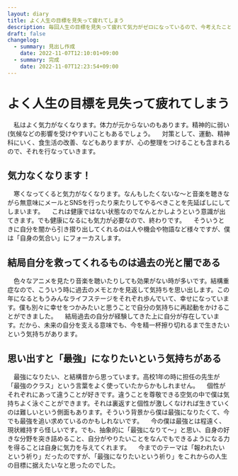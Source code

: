 ```yaml
---
layout: diary
title: よく人生の目標を見失って疲れてしまう
description: 毎回人生の目標を見失って疲れて気力がゼロになっているので、今考えたことを記録しておきます。
draft: false
changelog:
  - summary: 見出し作成
    date: 2022-11-07T12:10:01+09:00
  - summary: 完成
    date: 2022-11-07T12:23:54+09:00
---
```


# よく人生の目標を見失って疲れてしまう

　私はよく気力がなくなります。体力が元からないのもあります。精神的に弱い(気候などの影響を受けやすい)こともあるでしょう。
　対策として、運動、精神科にいく、食生活の改善、などもありますが、心の整理をつけることも含まれるので、それを行なっていきます。

## 気力なくなります！

　寒くなってくると気力がなくなります。なんもしたくないな〜と音楽を聴きながら無意味にメールとSNSを行ったり来たりしてやるべきことを先延ばしにしてしまいます。
　これは健康ではない状態なのでなんとかしようという意識が出てきます。でも健康になるにも気力が必要なので、終わりです。
　そういうときに自分を闇から引き摺り出してくれるのは人や機会や物語など様々ですが、僕は「自身の気合い」にフォーカスします。

## 結局自分を救ってくれるものは過去の光と闇である

　色々なアニメを見たり音楽を聴いたりしても効果がない時が多いです。結構重症なので、こういう時に過去のメモとかを見返して気持ちを思い出します。この年になるともうみんなライフステージをそれぞれ歩んでいて、幸せになっています。僕も別々に幸せをつかみたいと思うことで自分の気持ちに再起動をかけることができました。
　結局過去の自分が経験してきた上に自分が存在しています。だから、未来の自分を支える意味でも、今を精一杯擦り切れるまで生きたいという気持ちがあります。

## 思い出すと「最強」になりたいという気持ちがある

　最強になりたい、と結構昔から思っています。高校1年の時に担任の先生が「最強のクラス」という言葉をよく使っていたからかもしれません。
　個性がそれぞれにあって違うことが好きです。違うことを尊敬できる空気の中で僕は気持ちよく泳ぐことができます。それは裏返すと個性が激しくなければ生きていくのは難しいという側面もあります。そういう背景から僕は最強になりたくて、今でも最強を追い求めているのかもしれないです。
　今の僕は最強とは程遠く、現状維持すら怪しいです。でも、抽象的に「最強になりて〜」と思い、自身の好きな分野を突き詰めること、自分がやりたいことをなんでもできるようになる力を得ることは自身に気力を与えてくれます。
　今までのテーマは「報われたいという祈り」だったのですが、「最強になりたいという祈り」をこれからの人生の目標に据えたいなと思ったのでした。

